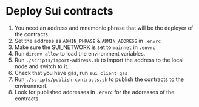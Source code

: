 # Deploy Sui contracts

1. You need an address and mnemonic phrase that will be the deployer of the contracts.
2. Set the address as `ADMIN_PHRASE` & `ADMIN_ADDRESS` in `.envrc`
3. Make sure the SUI_NETWORK is set to `mainnet` in `.envrc`
4. Run `direnv allow` to load the environment variables.
5. Run `./scripts/import-address.sh` to import the address to the local node and switch to it.
6. Check that you have gas, run `sui client gas`
7. Run `./scripts/publish-contracts.sh` to publish the contracts to the environment.
8. Look for published addresses in `.envrc` for the addresses of the contracts.
